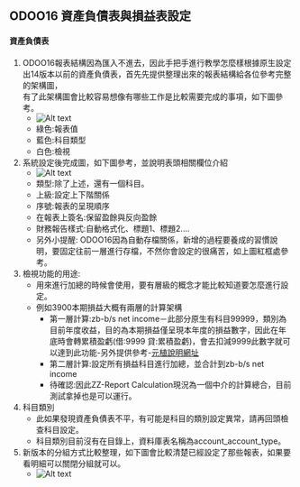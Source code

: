 ## ODOO16 資產負債表與損益表設定
#### 資產負債表
1. ODOO16報表結構因為匯入不進去，因此手把手進行教學怎麼樣根據原生設定出14版本以前的資產負債表，首先先提供整理出來的報表結構給各位參考完整的架構圖，  <br>
   有了此架構圖會比較容易想像有哪些工作是比較需要完成的事項，如下圖參考。
   + ![Alt text](https://github.com/ksharry/odoo-repository/blob/main/pic/A6111.png?raw=true)
   + 綠色:報表值
   + 藍色:科目類型
   + 白色:檢視
2. 系統設定後完成圖，如下圖參考，並說明表頭相關欄位介紹
   + ![Alt text](https://github.com/ksharry/odoo-repository/blob/main/pic/A6112.png?raw=true)
   + 類型:除了上述，還有一個科目。
   + 上級:設定上下階關係
   + 序號:報表的呈現順序
   + 在報表上簽名:保留盈餘與反向盈餘
   + 財務報告樣式:自動格式化、標題1、標題2....
   + 另外小提醒: ODOO16因為自動存檔關係，新增的過程要養成的習慣說明，要固定往前一層進行存檔，不然你會設定的很痛苦，如上圖紅框處參考。
4. 檢視功能的用途:
   + 用來進行加總的時候會使用，要有層級的概念才能比較知道要怎麼進行設定。
   + 例如3900本期損益大概有兩層的計算架構
     + 第一層計算:zb-b/s net income－此部分原生有科目99999，類別為目前年度收益，目的為本期損益僅呈現本年度的損益數字，因此在年底時會轉累積盈虧(借:9999 貸:累積盈虧)，會去扣減9999此數字就可以達到此功能-另外提供參考-[元植說明網址](https://www.yuanchih-consult.com/blog/odoo-1/post/odooodoo-15)
     + 第二層計算:設定所有損益科目進行加總，並合計到zb-b/s net income
     + 待確認:因此ZZ-Report Calculation現況為一個中介的計算總合，目前測試拿掉也是可以運行。
5. 科目類別
   +  此如果發現資產負債表不平，有可能是科目的類別設定異常，請再回頭檢查科目設定。
   +  科目類別目前沒有在目錄上，資料庫表名稱為account_account_type。
6. 新版本的分組方式比較整理，如下圖會比較清楚已經設定了那些報表，如果要看明細可以關閉分組就可以。
   + ![Alt text](https://github.com/ksharry/odoo-repository/blob/main/pic/A6114.png?raw=true)
